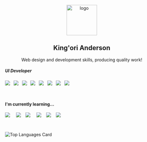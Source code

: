 <p align="center">
 <img width="100px" src="https://user-images.githubusercontent.com/96972017/163855551-09c7e027-94aa-48b9-8a3c-f1d21e70d94e.png" align="center" alt="logo" />
 <h2 align="center">King'ori Anderson</h2>
 <p align="center">Web design and development skills, producing quality work!</p>
</p>

<h5>UI Developer</h5>
<p >
 <img src="https://img.shields.io/badge/html5%20-%23e34f26.svg?&style=for-the-badge&logo=html5&logoColor=white" />&nbsp;&nbsp;
 <img src="https://img.shields.io/badge/CSS3-1572B6?&style=for-the-badge&logo=css3&logoColor=white" />&nbsp;&nbsp;
 <img src="https://img.shields.io/badge/JavaScript-F7DF1E?style=for-the-badge&logo=javascript&logoColor=black" />&nbsp;&nbsp;
 <img src="https://img.shields.io/badge/React-20232A?style=for-the-badge&logo=react&logoColor=61DAFB" />&nbsp;&nbsp;
 <img src="https://img.shields.io/badge/Material--UI-0081CB?style=for-the-badge&logo=material-ui&logoColor=white">&nbsp;&nbsp;
 <img src="https://img.shields.io/badge/sass%20-%23cc6699.svg?&style=for-the-badge&logo=sass&logoColor=white" />&nbsp;&nbsp;
 <img src="https://img.shields.io/badge/Photoshop-001e36?style=for-the-badge&logo=photoshop&logoColor=31a8ff" />&nbsp;&nbsp;
 <img src="https://img.shields.io/badge/Figma-2496ED?style=for-the-badge&logo=figma&logoColor=white" />&nbsp;&nbsp;
</p>

<br>

<h4>I'm currently learning...</h4>
<p >
 <img src="https://img.shields.io/badge/TypeScript-007ACC?style=for-the-badge&logo=typescript&logoColor=white" />&nbsp;&nbsp;&nbsp;&nbsp;
 <img src="https://img.shields.io/badge/next.js-000000?style=for-the-badge&logo=next.js&logoColor=white" />&nbsp;&nbsp;&nbsp;
 <img src="https://img.shields.io/badge/node.js%20-%23339933.svg?&style=for-the-badge&logo=node.js&logoColor=white" />&nbsp;&nbsp;&nbsp;&nbsp;
 <img src="https://img.shields.io/badge/React_Native-20232A?style=for-the-badge&logo=react&logoColor=61DAFB" />&nbsp;&nbsp;&nbsp;
 <img src="https://img.shields.io/badge/Express.js-404D59?style=for-the-badge" />&nbsp;&nbsp;&nbsp;
  <img src="https://img.shields.io/badge/MongoDB-4EA94B?style=for-the-badge&logo=mongodb&logoColor=white" />&nbsp;&nbsp;&nbsp;
</p>

<br>
 
![Top Languages Card](https://github-readme-stats.vercel.app/api/top-langs/?username=kingorianderson&exclude_repo=Shopping-App-API,mern-shopping-app,&layout=compact)



<!---
![poster](https://user-images.githubusercontent.com/96972017/163843214-83338f9b-8fa2-44a5-b982-c9007e31d860.png)
kingorianderson/kingorianderson is a ✨ special ✨ repository because its `README.md` (this file) appears on your GitHub profile.
You can click the Preview link to take a look at your changes.
--->
